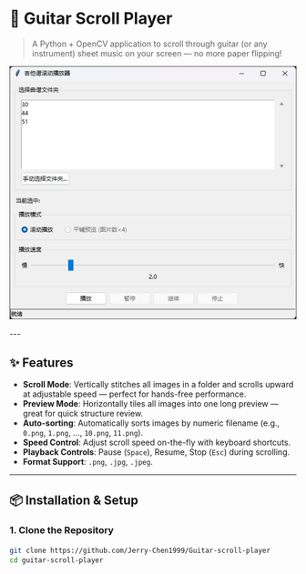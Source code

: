 # 🎸 Guitar Scroll Player

> A Python + OpenCV application to scroll through guitar (or any instrument) sheet music on your screen — no more paper flipping!

<p align="center">
  <img src="assets/Demo.png" alt="Guitar Scroll Player in Action" width="800">
</p>
---

## ✨ Features

- **Scroll Mode**: Vertically stitches all images in a folder and scrolls upward at adjustable speed — perfect for hands-free performance.
- **Preview Mode**: Horizontally tiles all images into one long preview — great for quick structure review.
- **Auto-sorting**: Automatically sorts images by numeric filename (e.g., `0.png`, `1.png`, ..., `10.png`, `11.png`).
- **Speed Control**: Adjust scroll speed on-the-fly with keyboard shortcuts.
- **Playback Controls**: Pause (`Space`), Resume, Stop (`Esc`) during scrolling.
- **Format Support**: `.png`, `.jpg`, `.jpeg`.

---

## 📦 Installation & Setup

### 1. Clone the Repository

```bash
git clone https://github.com/Jerry-Chen1999/Guitar-scroll-player
cd guitar-scroll-player